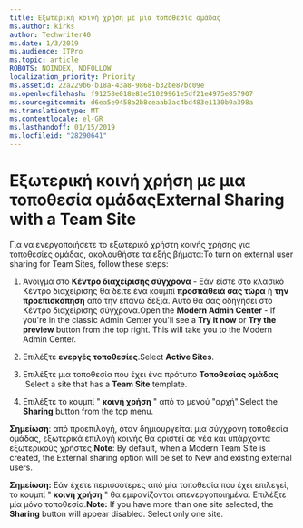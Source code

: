 ```yaml
---
title: Εξωτερική κοινή χρήση με μια τοποθεσία ομάδας
ms.author: kirks
author: Techwriter40
ms.date: 1/3/2019
ms.audience: ITPro
ms.topic: article
ROBOTS: NOINDEX, NOFOLLOW
localization_priority: Priority
ms.assetid: 22a229b6-b18a-43a8-9868-b32be87bc09e
ms.openlocfilehash: f91258e018e81e51029961e5df21e4975e857907
ms.sourcegitcommit: d6ea5e9458a2b8ceaab3ac4bd483e1130b9a398a
ms.translationtype: MT
ms.contentlocale: el-GR
ms.lasthandoff: 01/15/2019
ms.locfileid: "28290641"
---
```

# <a name="external-sharing-with-a-team-site"></a><span data-ttu-id="23097-102">Εξωτερική κοινή χρήση με μια τοποθεσία ομάδας</span><span class="sxs-lookup"><span data-stu-id="23097-102">External Sharing with a Team Site</span></span>

<span data-ttu-id="23097-103">Για να ενεργοποιήσετε το εξωτερικό χρήστη κοινής χρήσης για τοποθεσίες ομάδας, ακολουθήστε τα εξής βήματα:</span><span class="sxs-lookup"><span data-stu-id="23097-103">To turn on external user sharing for Team Sites, follow these steps:</span></span> 
  
1. <span data-ttu-id="23097-p101">Άνοιγμα στο **Κέντρο διαχείρισης σύγχρονα** - Εάν είστε στο κλασικό Κέντρο διαχείρισης θα δείτε ένα κουμπί **προσπάθειά σας τώρα** ή **την προεπισκόπηση** από την επάνω δεξιά. Αυτό θα σας οδηγήσει στο Κέντρο διαχείρισης σύγχρονα.</span><span class="sxs-lookup"><span data-stu-id="23097-p101">Open the **Modern Admin Center** - If you're in the classic Admin Center you'll see a **Try it now** or **Try the preview** button from the top right. This will take you to the Modern Admin Center.</span></span> 
  
2. <span data-ttu-id="23097-106">Επιλέξτε **ενεργές τοποθεσίες**.</span><span class="sxs-lookup"><span data-stu-id="23097-106">Select **Active Sites**.</span></span> 
  
3. <span data-ttu-id="23097-107">Επιλέξτε μια τοποθεσία που έχει ένα πρότυπο **Τοποθεσίας ομάδας** .</span><span class="sxs-lookup"><span data-stu-id="23097-107">Select a site that has a **Team Site** template.</span></span> 
  
4. <span data-ttu-id="23097-108">Επιλέξτε το κουμπί " **κοινή χρήση** " από το μενού "αρχή".</span><span class="sxs-lookup"><span data-stu-id="23097-108">Select the **Sharing** button from the top menu.</span></span> 
  
 <span data-ttu-id="23097-109">**Σημείωση**: από προεπιλογή, όταν δημιουργείται μια σύγχρονη τοποθεσία ομάδας, εξωτερικά επιλογή κοινής θα οριστεί σε νέα και υπάρχοντα εξωτερικούς χρήστες.</span><span class="sxs-lookup"><span data-stu-id="23097-109">**Note**: By default, when a Modern Team Site is created, the External sharing option will be set to New and existing external users.</span></span> 
  
 <span data-ttu-id="23097-p102">**Σημείωση:** Εάν έχετε περισσότερες από μία τοποθεσία που έχει επιλεγεί, το κουμπί " **κοινή χρήση** " θα εμφανίζονται απενεργοποιημένα. Επιλέξτε μία μόνο τοποθεσία.</span><span class="sxs-lookup"><span data-stu-id="23097-p102">**Note:** If you have more than one site selected, the **Sharing** button will appear disabled. Select only one site.</span></span> 
  

